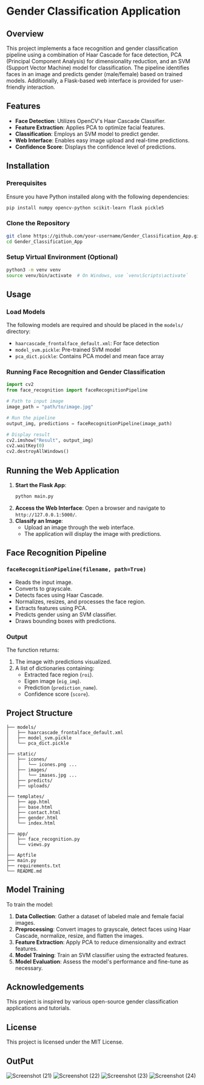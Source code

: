 # Gender Classification Application

## Overview
This project implements a face recognition and gender classification pipeline using a combination of Haar Cascade for face detection, PCA (Principal Component Analysis) for dimensionality reduction, and an SVM (Support Vector Machine) model for classification. The pipeline identifies faces in an image and predicts gender (male/female) based on trained models. Additionally, a Flask-based web interface is provided for user-friendly interaction.

## Features
- **Face Detection**: Utilizes OpenCV's Haar Cascade Classifier.
- **Feature Extraction**: Applies PCA to optimize facial features.
- **Classification**: Employs an SVM model to predict gender.
- **Web Interface**: Enables easy image upload and real-time predictions.
- **Confidence Score**: Displays the confidence level of predictions.

## Installation
### Prerequisites
Ensure you have Python installed along with the following dependencies:

```bash
pip install numpy opencv-python scikit-learn flask pickle5
```

### Clone the Repository
```bash
git clone https://github.com/your-username/Gender_Classification_App.git
cd Gender_Classification_App
```

### Setup Virtual Environment (Optional)
```bash
python3 -m venv venv
source venv/bin/activate  # On Windows, use `venv\Scripts\activate`
```

## Usage
### Load Models
The following models are required and should be placed in the `models/` directory:
- `haarcascade_frontalface_default.xml`: For face detection
- `model_svm.pickle`: Pre-trained SVM model
- `pca_dict.pickle`: Contains PCA model and mean face array

### Running Face Recognition and Gender Classification
```python
import cv2
from face_recognition import faceRecognitionPipeline

# Path to input image
image_path = "path/to/image.jpg"

# Run the pipeline
output_img, predictions = faceRecognitionPipeline(image_path)

# Display result
cv2.imshow("Result", output_img)
cv2.waitKey(0)
cv2.destroyAllWindows()
```

## Running the Web Application
1. **Start the Flask App**:
   ```bash
   python main.py
   ```
2. **Access the Web Interface**:
   Open a browser and navigate to `http://127.0.0.1:5000/`.
3. **Classify an Image**:
   - Upload an image through the web interface.
   - The application will display the image with predictions.

## Face Recognition Pipeline
### `faceRecognitionPipeline(filename, path=True)`
- Reads the input image.
- Converts to grayscale.
- Detects faces using Haar Cascade.
- Normalizes, resizes, and processes the face region.
- Extracts features using PCA.
- Predicts gender using an SVM classifier.
- Draws bounding boxes with predictions.

### Output
The function returns:
1. The image with predictions visualized.
2. A list of dictionaries containing:
   - Extracted face region (`roi`).
   - Eigen image (`eig_img`).
   - Prediction (`prediction_name`).
   - Confidence score (`score`).

## Project Structure
```
├── models/
│   ├── haarcascade_frontalface_default.xml
│   ├── model_svm.pickle
│   └── pca_dict.pickle
│
├── static/
│   ├── icones/
│   │   └── icones.png ...
│   ├── images/
│   │   └── imases.jpg ...
│   ├── predicts/
│   ├── uploads/
│   
├── templates/
│   ├── app.html
│   ├── base.html
│   ├── contact.html
│   ├── gender.html
│   └── index.html
│
├── app/
│   ├── face_recognition.py
│   └── views.py
│
├── Aptfile
├── main.py
├── requirements.txt
└── README.md
```

## Model Training
To train the model:
1. **Data Collection**: Gather a dataset of labeled male and female facial images.
2. **Preprocessing**: Convert images to grayscale, detect faces using Haar Cascade, normalize, resize, and flatten the images.
3. **Feature Extraction**: Apply PCA to reduce dimensionality and extract features.
4. **Model Training**: Train an SVM classifier using the extracted features.
5. **Model Evaluation**: Assess the model's performance and fine-tune as necessary.

## Acknowledgements
This project is inspired by various open-source gender classification applications and tutorials.

## License
This project is licensed under the MIT License.

## OutPut
![Screenshot (21)](https://github.com/user-attachments/assets/090c78b0-b607-4c7a-931a-cbd661249834)
![Screenshot (22)](https://github.com/user-attachments/assets/92e7c05b-e5ee-4e0f-8b9c-bca6377a50f3)
![Screenshot (23)](https://github.com/user-attachments/assets/04b73b64-b57c-475a-9c6d-1732cfd358e7)
![Screenshot (24)](https://github.com/user-attachments/assets/dfc18e78-87c5-470a-9ebd-9310e8c1bc58)

